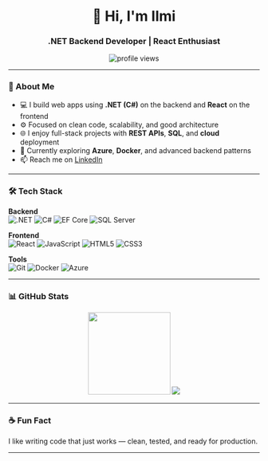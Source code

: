 <h1 align="center">👋 Hi, I'm Ilmi</h1>
<h3 align="center">.NET Backend Developer | React Enthusiast</h3>

<p align="center">
  <img src="https://komarev.com/ghpvc/?username=Ilmi28&label=Views&color=blue&style=flat" alt="profile views" />
</p>

---

### 🧠 About Me

- 💻 I build web apps using **.NET (C#)** on the backend and **React** on the frontend  
- ⚙️ Focused on clean code, scalability, and good architecture  
- 🌐 I enjoy full-stack projects with **REST APIs**, **SQL**, and **cloud** deployment  
- 🎯 Currently exploring **Azure**, **Docker**, and advanced backend patterns  
- 📫 Reach me on [LinkedIn](https://www.linkedin.com/in/ilmi-aliev/)

---

### 🛠️ Tech Stack

**Backend**  
![.NET](https://img.shields.io/badge/.NET-512BD4?style=for-the-badge&logo=dotnet&logoColor=white)
![C#](https://img.shields.io/badge/C%23-239120?style=for-the-badge&logo=c-sharp&logoColor=white)
![EF Core](https://img.shields.io/badge/Entity_Framework_Core-6DB33F?style=for-the-badge&logo=.net&logoColor=white)
![SQL Server](https://img.shields.io/badge/SQL_Server-CC2927?style=for-the-badge&logo=microsoft-sql-server&logoColor=white)

**Frontend**  
![React](https://img.shields.io/badge/React-20232A?style=for-the-badge&logo=react&logoColor=61DAFB)
![JavaScript](https://img.shields.io/badge/JavaScript-F7DF1E?style=for-the-badge&logo=javascript&logoColor=black)
![HTML5](https://img.shields.io/badge/HTML5-E34F26?style=for-the-badge&logo=html5&logoColor=white)
![CSS3](https://img.shields.io/badge/CSS3-1572B6?style=for-the-badge&logo=css3&logoColor=white)

**Tools**  
![Git](https://img.shields.io/badge/Git-F05032?style=for-the-badge&logo=git&logoColor=white)
![Docker](https://img.shields.io/badge/Docker-2496ED?style=for-the-badge&logo=docker&logoColor=white)
![Azure](https://img.shields.io/badge/Azure-0078D4?style=for-the-badge&logo=microsoft-azure&logoColor=white)

---

### 📊 GitHub Stats

<p align="center">
  <img src="https://github-readme-stats.vercel.app/api?username=Ilmi28&show_icons=true&theme=radical" height="165">
  <img src="https://github-readme-stats.vercel.app/api/top-langs/?username=Ilmi28&layout=compact&theme=radical">
</p>

---

### ☕ Fun Fact

I like writing code that just works — clean, tested, and ready for production.

---

